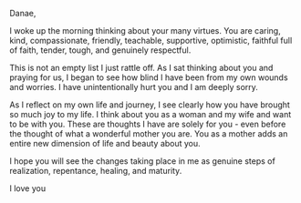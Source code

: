 Danae,

I woke up the morning thinking about your many virtues.
You are caring, kind, compassionate, friendly, teachable, supportive, optimistic, faithful full of faith, tender, tough, and genuinely respectful.

This is not an empty list I just rattle off. As I sat thinking about you and praying for us, I began to see how blind I have been from my own wounds and worries. I have unintentionally hurt you and I am deeply sorry.

As I reflect on my own life and journey, I see clearly how you have brought so much joy to my life. I think about you as a woman and my wife and want to be with you. These are thoughts I have are solely for you - even before the thought of what a wonderful mother you are. You as a mother adds an entire new dimension of life and beauty about you. 

I hope you will see the changes taking place in me as genuine steps of realization, repentance, healing, and maturity. 

I love you
 

